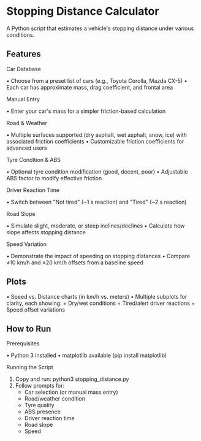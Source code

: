 Stopping Distance Calculator
=============================

A Python script that estimates a vehicle's stopping distance under various conditions.

Features
------------

Car Database

• Choose from a preset list of cars (e.g., Toyota Corolla, Mazda CX-5)
• Each car has approximate mass, drag coefficient, and frontal area

Manual Entry

• Enter your car's mass for a simpler friction-based calculation

Road & Weather

• Multiple surfaces supported (dry asphalt, wet asphalt, snow, ice) with associated friction coefficients
• Customizable friction coefficients for advanced users

Tyre Condition & ABS

• Optional tyre condition modification (good, decent, poor)
• Adjustable ABS factor to modify effective friction

Driver Reaction Time

• Switch between "Not tired" (~1 s reaction) and "Tired" (~2 s reaction)

Road Slope

• Simulate slight, moderate, or steep inclines/declines
• Calculate how slope affects stopping distance

Speed Variation

• Demonstrate the impact of speeding on stopping distances
• Compare ±10 km/h and ±20 km/h offsets from a baseline speed

Plots
--------

• Speed vs. Distance charts (in km/h vs. meters)
• Multiple subplots for clarity, each showing:
	+ Dry/wet conditions
	+ Tired/alert driver reactions
	+ Speed offset variations

How to Run
--------------

Prerequisites

• Python 3 installed
• matplotlib available (pip install matplotlib)

Running the Script

1. Copy and run: python3 stopping_distance.py
2. Follow prompts for:
	* Car selection (or manual mass entry)
	* Road/weather condition
	* Tyre quality
	* ABS presence
	* Driver reaction time
	* Road slope
	* Speed
